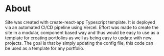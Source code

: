 # About

Site was created with create-react-app Typescript template. 
It is deployed via an automated CI/CD pipeline using Vercel. Effort was made to create the site in a modular, component based way and thus would be easy to use as a template for creating portfolios as well as being easy to update with new projects.
The goal is that by simply updating the config file, this code can be used as a template for any portfolio.
